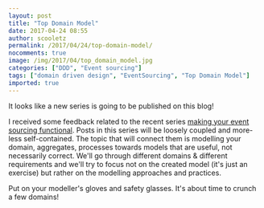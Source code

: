 ```yaml
---
layout: post
title: "Top Domain Model"
date: 2017-04-24 08:55
author: scooletz
permalink: /2017/04/24/top-domain-model/
nocomments: true
image: /img/2017/04/top_domain_model.jpg
categories: ["DDD", "Event sourcing"]
tags: ["domain driven design", "EventSourcing", "Top Domain Model"]
imported: true
---
```


It looks like a new series is going to be published on this blog!

I received some feedback related to the recent series [making your event sourcing functional](https://blog.scooletz.com/category/event-sourcing/). Posts in this series will be loosely coupled and more-less self-contained. The topic that will connect them is modelling your domain, aggregates, processes towards models that are useful, not necessarily correct. We'll go through different domains & different requirements and we'll try to focus not on the created model (it's just an exercise) but rather on the modelling approaches and practices.

Put on your modeller's gloves and safety glasses. It's about time to crunch a few domains!
